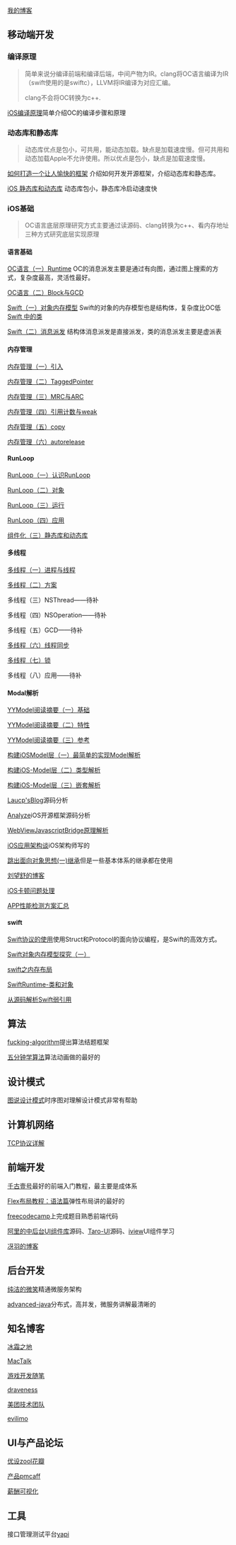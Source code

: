 [我的博客](https://awanglilong.github.io/)

## 移动端开发

### 编译原理

>简单来说分编译前端和编译后端，中间产物为IR。clang将OC语言编译为IR（swift使用的是swiftc），LLVM将IR编译为对应汇编。
>
>clang不会将OC转换为c++.

[iOS编译原理](https://awanglilong.github.io/2021/04/16/iOScompile/)简单介绍OC的编译步骤和原理

### 动态库和静态库

>动态库优点是包小，可共用，能动态加载。缺点是加载速度慢。但可共用和动态加载Apple不允许使用。所以优点是包小，缺点是加载速度慢。

[如何打造一个让人愉快的框架](https://onevcat.com/2016/01/create-framework/#cocoa-touch-framework) 介绍如何开发开源框架，介绍动态库和静态库。

[iOS 静态库和动态库](https://www.cnblogs.com/dins/p/ios-jing-tai-ku-he-dong-tai-ku.html) 动态库包小，静态库冷启动速度快

### iOS基础

> OC语言底层原理研究方式主要通过读源码、clang转换为c++、看内存地址三种方式研究底层实现原理

#### 语言基础

[OC语言（一）Runtime](https://awanglilong.github.io/2021/04/20/OCRuntime/)  OC的消息派发主要是通过有向图，通过图上搜索的方式，复杂度最高，灵活性最好。

[OC语言（二）Block与GCD](http://wenghengcong.com/posts/2fd17587/)

[Swift（一）对象内存模型](https://mp.weixin.qq.com/s/zIkB9KnAt1YPWGOOwyqY3Q)  Swift的对象的内存模型也是结构体，复杂度比OC低 [Swift 中的类](https://www.jianshu.com/p/07f7523f2d6d)

[Swift（二）消息派发](https://awanglilong.github.io/2021/04/19/swift-message/)  结构体消息派发是直接派发，类的消息派发主要是虚派表

#### 内存管理
[内存管理（一）引入](http://wenghengcong.com/posts/4dedf510/)

[内存管理（二）TaggedPointer](http://wenghengcong.com/posts/b6becb26/)

[内存管理（三）MRC与ARC](http://wenghengcong.com/posts/21699584/)

[内存管理（四）引用计数与weak](http://wenghengcong.com/posts/7162dd05/)

[内存管理（五）copy](http://wenghengcong.com/posts/bf6902cc/)

[内存管理（六）autorelease](http://wenghengcong.com/posts/c458827d/)


#### RunLoop
[RunLoop（一）认识RunLoop](http://wenghengcong.com/posts/a520a466/)

[RunLoop（二）对象](http://wenghengcong.com/posts/5c027118/)

[RunLoop（三）运行](http://wenghengcong.com/posts/ec1e2951/)

[RunLoop（四）应用](http://wenghengcong.com/posts/25ecb79e/)

[组件化（三）静态库和动态库](https://wenghengcong.com/posts/2a2608b7/)

#### 多线程
[多线程（一）进程与线程](https://wenghengcong.com/posts/19969689/)

[多线程（二）方案](https://wenghengcong.com/posts/6d5d08d4/)

多线程（三）NSThread——待补

多线程（四）NSOperation——待补

多线程（五）GCD——待补

[多线程（六）线程同步](https://wenghengcong.com/posts/656d5cc9/)

[多线程（七）锁](https://wenghengcong.com/posts/b3d3fe6/)

多线程（八）应用——待补

#### Modal解析
[YYModel阅读摘要（一）基础](http://wenghengcong.com/posts/ec42f57/)

[YYModel阅读摘要（二）特性](http://wenghengcong.com/posts/d41ed060/)

[YYModel阅读摘要（三）参考](http://wenghengcong.com/posts/b9644035/)

[构建iOSModel层（一）最简单的实现Model解析](http://wenghengcong.com/posts/814d3fa9/)

[构建iOS-Model层（二）类型解析](http://wenghengcong.com/posts/e4c737c7/)

[构建iOS-Model层（三）嵌套解析](http://wenghengcong.com/posts/e4b6b7db/)



[Laucp'sBlog](https://chipengliu.github.io/)源码分析

[Analyze](https://github.com/draveness/analyze)iOS开源框架源码分析

[WebViewJavascriptBridge原理解析](https://www.jianshu.com/p/d45ce14278c7)

[iOS应用架构谈](https://casatwy.com/iosying-yong-jia-gou-tan-kai-pian.html)iOS架构师写的

[跳出面向对象思想(一)继承](https://casatwy.com/tiao-chu-mian-xiang-dui-xiang-si-xiang-yi-ji-cheng.html)但是一些基本体系的继承都在使用

[刘望舒的博客](http://liuwangshu.cn/)

[iOS卡顿问题处理](https://blog.ibireme.com/2015/11/12/smooth_user_interfaces_for_ios/)

[APP性能检测方案汇总](https://www.jianshu.com/p/95df83780c8f)

#### swift

[Swift协议的使用](https://onevcat.com/2016/11/pop-cocoa-1/#%E9%9D%A2%E5%90%91%E5%AF%B9%E8%B1%A1%E7%BC%96%E7%A8%8B%E7%9A%84%E5%9B%B0%E5%A2%83)使用Struct和Protocol的面向协议编程，是Swift的高效方式。

[Swift对象内存模型探究（一）](https://mp.weixin.qq.com/s/zIkB9KnAt1YPWGOOwyqY3Q)

[swift之内存布局](https://www.jianshu.com/p/d341974404a7)

[SwiftRuntime-类和对象](https://www.jianshu.com/p/6ae6754923b4)

[从源码解析Swift弱引用](https://zhuanlan.zhihu.com/p/58179258)

## 算法

[fucking-algorithm](https://github.com/labuladong/fucking-algorithm)提出算法结题框架

[五分钟学算法](https://www.cxyxiaowu.com/)算法动画做的最好的

## 设计模式

[图说设计模式](https://design-patterns.readthedocs.io/zh_CN/latest/)时序图对理解设计模式非常有帮助

## 计算机网络

[TCP协议详解](https://github.com/awanglilong/awanglilong.github.io/issues/15)


## 前端开发

[千古壹号](https://github.com/qianguyihao/Web)最好的前端入门教程，最主要是成体系

[Flex布局教程：语法篇](http://www.ruanyifeng.com/blog/2015/07/flex-grammar.html)弹性布局讲的最好的

[freecodecamp](https://learn.freecodecamp.org/)上完成题目熟悉前端代码

[阿里的中后台UI组件库](https://github.com/ant-design/ant-design)源码、[Taro-UI](https://github.com/NervJS/taro-ui)源码、[iview](https://github.com/iview/iview)UI组件学习

[冴羽的博客](https://github.com/mqyqingfeng/Blog)


## 后台开发

[纯洁的微笑](http://www.ityouknow.com/)精通微服务架构

[advanced-java](https://github.com/doocs/advanced-java)分布式，高并发，微服务讲解最清晰的


## 知名博客

[冰霜之地](https://halfrost.com/)

[MacTalk](http://macshuo.com)

[游戏开发随笔](https://zhuanlan.zhihu.com/gu-yu)

[draveness](https://github.com/draveness/draveness)

[美团技术团队](https://tech.meituan.com/)

 [evilimo](https://www.evilimo.com/)

## UI与产品论坛

[优设](https://www.uisdc.com/)[zool](https://www.zcool.com.cn/)[花瓣](https://huaban.com/)

[产品](http://www.woshipm.com/)[pmcaff](https://www.pmcaff.com/)

[薪酬可视化](https://duibiao.info/visualization)

## 工具

接口管理测试平台[yapi](https://github.com/YMFE/yapi)




